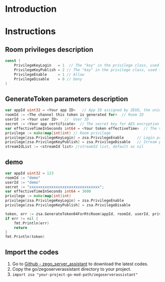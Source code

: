 # Introduction

# Instructions
## Room privileges description
```go
const (
	PrivilegeKeyLogin   = 1  // The "key" in the privilege class, used to determine whether the user has the privilege to log in to a room; "value" : PrivilegeDisable means deny, PrivilegeEnable means allow.
	PrivilegeKeyPublish = 2 // The "key" in the privilege class, used to determine whether the user has the privilege to publish streams; "value" : PrivilegeDisable means deny, PrivilegeEnable means allow.
	PrivilegeEnable     = 1 // Allow
	PrivilegeDisable    = 0 // Deny
)
```



## GenerateToken parameters description

```go
var appId uint32 = <Your app ID>   // App ID assigned by ZEGO, the unique identifier of user.
roomId := <The channel this token is generated for>  // Room ID
userId := <Your user ID>   //  User ID
secret := <Your app certificate>  // The secret key for AES encryption when applying for token.
var effectiveTimeInSeconds int64 = <Your token effectiveTime>  // The validity period of token, unit: second
privilege := make(map[int]int) // Room privilege
privilege[zsa.PrivilegeKeyLogin] = zsa.PrivilegeEnable      // Login privilege
privilege[zsa.PrivilegeKeyPublish] = zsa.PrivilegeDisable   // Stream publishing privilege
streamIdList := <streamId list> //streamId list, default as nil
```


## demo

```go
var appId uint32 = 123
roomId := "demo"
userId := "demo"
secret := "xxxxxxxxxxxxxxxxxxxxxxxxxxxxxxxx";
var effectiveTimeInSeconds int64 = 3600
privilege := make(map[int]int)  
privilege[zsa.PrivilegeKeyLogin] = zsa.PrivilegeEnable      
privilege[zsa.PrivilegeKeyPublish] = zsa.PrivilegeDisable 

token, err := zsa.GenerateToken04ForRtcRoom(appId, roomId, userId, privilege, secret, effectiveTimeInSeconds, nil)
if err != nil {
    fmt.Println(err)
    return
}
fmt.Println(token)
```

## Import the codes 
1. Go to [Github - zego_server_assistant](https://github.com/zegoim/zego_server_assistant) to download the latest codes.
2. Copy the go/zegoserverassistant directory to your project.
3. `import zsa "your-project-go-mod-path/zegoserverassistant"`
